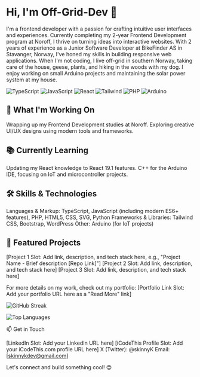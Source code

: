 # Hi, I'm Off-Grid-Dev 👋

I'm a frontend developer with a passion for crafting intuitive user interfaces and experiences. Currently completing my 2-year Frontend Development program at Noroff, I thrive on turning ideas into interactive websites. With 2 years of experience as a Junior Software Developer at BikeFinder AS in Stavanger, Norway, I've honed my skills in building responsive web applications.
When I'm not coding, I live off-grid in southern Norway, taking care of the house, geese, plants, and hiking in the woods with my dog. I enjoy working on small Arduino projects and maintaining the solar power system at my house.

![TypeScript](https://img.shields.io/badge/TypeScript-007ACC?style=for-the-badge&logo=typescript&logoColor=white)
![JavaScript](https://img.shields.io/badge/javascript-gray?style=for-the-badge&logo=javascript&logoColor=f0dc4e&logoSize=auto)
![React](https://img.shields.io/badge/react-white?style=for-the-badge&logo=react&logoSize=auto&labelColor=%2338606e)
![Tailwind](https://img.shields.io/badge/tailwindcss-white?style=for-the-badge&logo=tailwindcss&logoColor=%2317becb&logoSize=auto&labelColor=%23161d2d)
![PHP](https://img.shields.io/badge/php-blue?style=for-the-badge&logo=php&logoSize=auto&labelColor=white)
![Arduino](https://img.shields.io/badge/arduino-white?style=for-the-badge&logo=arduino&logoSize=auto&labelColor=%2303989e)

## 🚀 What I'm Working On

Wrapping up my Frontend Development studies at Noroff.
Exploring creative UI/UX designs using modern tools and frameworks.

## 📚 Currently Learning

Updating my React knowledge to React 19.1 features.
C++ for the Arduino IDE, focusing on IoT and microcontroller projects.

## 🛠️ Skills & Technologies

Languages & Markup: TypeScript, JavaScript (including modern ES6+ features), PHP, HTML5, CSS, SVG, Python
Frameworks & Libraries: Tailwind CSS, Bootstrap, WordPress
Other: Arduino (for IoT projects)

## 🌟 Featured Projects

[Project 1 Slot: Add link, description, and tech stack here, e.g., "Project Name - Brief description [Repo Link]"]
[Project 2 Slot: Add link, description, and tech stack here]
[Project 3 Slot: Add link, description, and tech stack here]

For more details on my work, check out my portfolio: [Portfolio Link Slot: Add your portfolio URL here as a "Read More" link]


  
![GitHub Streak](https://github-readme-streak-stats.herokuapp.com/?user=Off-Grid-Dev&theme=radical&hide_border=true) 

![Top Languages](https://github-readme-stats.vercel.app/api/top-langs/?username=Off-Grid-Dev&layout=compact&theme=radical&hide_border=true)



📫 Get in Touch

[LinkedIn Slot: Add your LinkedIn URL here]
[iCodeThis Profile Slot: Add your iCodeThis.com profile URL here]
X (Twitter): @skinnyK
Email: [skinnykdev@gmail.com]

Let's connect and build something cool! 😊
